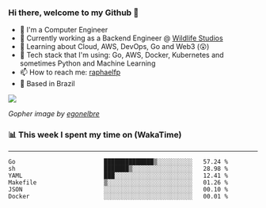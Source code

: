 ### Hi there, welcome to my Github 👋

- 📖 I'm a Computer Engineer
- 🔭 Currently working as a Backend Engineer @ [Wildlife Studios](https://wildlifestudios.com/)
- 🌱 Learning about Cloud, AWS, DevOps, Go and Web3 (😲)
- 🚀 Tech stack that I'm using: Go, AWS, Docker, Kubernetes and sometimes Python and Machine Learning
- 📫 How to reach me: [raphaelfp](https://linkedin.com/in/raphaelfp)
- 🏡 Based in Brazil

![](https://github.com/raphaelfp/gophers/blob/master/.thumb/animation/morning-coffee-3x.gif)

*Gopher image by [egonelbre](https://github.com/egonelbre/)*

### 📊 This week I spent my time on (WakaTime)

---

<!--START_SECTION:waka-->

```text
Go                         ██████████████▒░░░░░░░░░░   57.24 %
sh                         ███████▒░░░░░░░░░░░░░░░░░   28.98 %
YAML                       ███░░░░░░░░░░░░░░░░░░░░░░   12.41 %
Makefile                   ▒░░░░░░░░░░░░░░░░░░░░░░░░   01.26 %
JSON                       ░░░░░░░░░░░░░░░░░░░░░░░░░   00.10 %
Docker                     ░░░░░░░░░░░░░░░░░░░░░░░░░   00.01 %
```

<!--END_SECTION:waka-->
